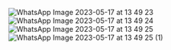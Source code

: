 ![WhatsApp Image 2023-05-17 at 13 49 23](https://github.com/setanjadijadian/UKLCafe/assets/101535029/718d6824-ca67-4ff8-a6a7-4a8d13363ef5)
![WhatsApp Image 2023-05-17 at 13 49 24](https://github.com/setanjadijadian/UKLCafe/assets/101535029/92ec7692-c9ab-43cf-aaf8-84e05386bc3a)
![WhatsApp Image 2023-05-17 at 13 49 25](https://github.com/setanjadijadian/UKLCafe/assets/101535029/00a5fa26-58e1-4db5-847b-436ab5d083d1)
![WhatsApp Image 2023-05-17 at 13 49 25 (1)](https://github.com/setanjadijadian/UKLCafe/assets/101535029/d2660a39-7e1b-49cc-a36b-29350543d3fd)

